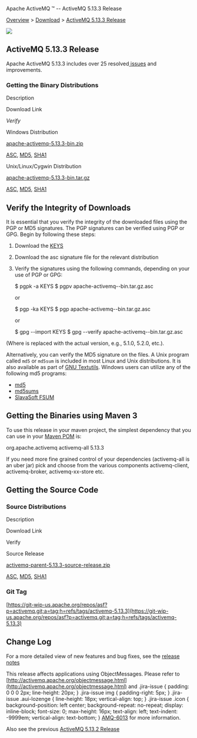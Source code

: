 Apache ActiveMQ ™ -- ActiveMQ 5.13.3 Release 

[Overview](overview.html) > [Download](download.html) > [ActiveMQ 5.13.3 Release](activemq-5133-release.html)


![](http://activemq.apache.org/activemq-500-release.data/activemq-5.x-box-reflection.png)

ActiveMQ 5.13.3 Release
-----------------------

Apache ActiveMQ 5.13.3 includes over 25 resolved[ issues](https://issues.apache.org/jira/secure/ReleaseNote.jspa?projectId=12311210&version=12335045) and improvements.

### Getting the Binary Distributions

Description

Download Link

_Verify_

Windows Distribution

[apache-activemq-5.13.3-bin.zip](https://archive.apache.org/dist/activemq/5.13.3/apache-activemq-5.13.3-bin.zip)

[ASC](https://archive.apache.org/dist/activemq/5.13.3/apache-activemq-5.13.3-bin.zip.asc), [MD5](https://archive.apache.org/dist/activemq/5.13.3/apache-activemq-5.13.3-bin.zip.md5), [SHA1](https://archive.apache.org/dist/activemq/5.13.3/apache-activemq-5.13.3-bin.zip.sha1)

Unix/Linux/Cygwin Distribution

[apache-activemq-5.13.3-bin.tar.gz](https://archive.apache.org/dist/activemq/5.13.3/apache-activemq-5.13.3-bin.tar.gz)

[ASC](https://archive.apache.org/dist/activemq/5.13.3/apache-activemq-5.13.3-bin.tar.gz.asc), [MD5](https://archive.apache.org/dist/activemq/5.13.3/apache-activemq-5.13.3-bin.tar.gz.md5), [SHA1](https://archive.apache.org/dist/activemq/5.13.3/apache-activemq-5.13.3-bin.tar.gz.sha1)

Verify the Integrity of Downloads
---------------------------------

It is essential that you verify the integrity of the downloaded files using the PGP or MD5 signatures. The PGP signatures can be verified using PGP or GPG. Begin by following these steps:

1.  Download the [KEYS](http://www.apache.org/dist/activemq/KEYS)
2.  Download the asc signature file for the relevant distribution
3.  Verify the signatures using the following commands, depending on your use of PGP or GPG:
    
    $ pgpk -a KEYS
    $ pgpv apache-activemq-<version>-bin.tar.gz.asc
    
    or
    
    $ pgp -ka KEYS
    $ pgp apache-activemq-<version>-bin.tar.gz.asc
    
    or
    
    $ gpg --import KEYS
    $ gpg --verify apache-activemq-<version>-bin.tar.gz.asc
    

(Where <version> is replaced with the actual version, e.g., 5.1.0, 5.2.0, etc.).

Alternatively, you can verify the MD5 signature on the files. A Unix program called `md5` or `md5sum` is included in most Linux and Unix distributions. It is also available as part of [GNU Textutils](http://www.gnu.org/software/textutils/textutils.html). Windows users can utilize any of the following md5 programs:

*   [md5](http://www.fourmilab.ch/md5/)
*   [md5sums](http://www.pc-tools.net/win32/md5sums/)
*   [SlavaSoft FSUM](http://www.slavasoft.com/fsum/)

Getting the Binaries using Maven 3
----------------------------------

To use this release in your maven project, the simplest dependency that you can use in your [Maven POM](http://maven.apache.org/guides/introduction/introduction-to-the-pom.html) is:

<dependency>
  <groupId>org.apache.activemq</groupId>
  <artifactId>activemq-all</artifactId>
  <version>5.13.3</version>
</dependency>

If you need more fine grained control of your dependencies (activemq-all is an uber jar) pick and choose from the various components activemq-client, activemq-broker, activemq-xx-store etc.

Getting the Source Code
-----------------------

### Source Distributions

Description

Download Link

Verify

Source Release

[activemq-parent-5.13.3-source-release.zip](https://archive.apache.org/dist/activemq/5.13.3/activemq-parent-5.13.3-source-release.zip)

[ASC](https://archive.apache.org/dist/activemq/5.13.3/activemq-parent-5.13.3-source-release.zip.asc), [MD5](https://archive.apache.org/dist/activemq/5.13.3/activemq-parent-5.13.3-source-release.zip.md5), [SHA1](https://archive.apache.org/dist/activemq/5.13.3/activemq-parent-5.13.3-source-release.zip.sha1)

### Git Tag

[https://git-wip-us.apache.org/repos/asf?p=activemq.git;a=tag;h=refs/tags/activemq-5.13.3](https://git-wip-us.apache.org/repos/asf?p=activemq.git;a=tag;h=refs/tags/activemq-5.13.3)

Change Log
----------

For a more detailed view of new features and bug fixes, see the [release notes](https://issues.apache.org/jira/secure/ReleaseNote.jspa?projectId=12311210&version=12335045)

This release affects applications using ObjectMessages. Please refer to [http://activemq.apache.org/objectmessage.html](http://activemq.apache.org/objectmessage.html) and .jira-issue { padding: 0 0 0 2px; line-height: 20px; } .jira-issue img { padding-right: 5px; } .jira-issue .aui-lozenge { line-height: 18px; vertical-align: top; } .jira-issue .icon { background-position: left center; background-repeat: no-repeat; display: inline-block; font-size: 0; max-height: 16px; text-align: left; text-indent: -9999em; vertical-align: text-bottom; } [AMQ-6013](https://issues.apache.org/jira/browse/AMQ-6013?src=confmacro) for more information.

Also see the previous [ActiveMQ 5.13.2 Release](activemq-5132-release.html)

